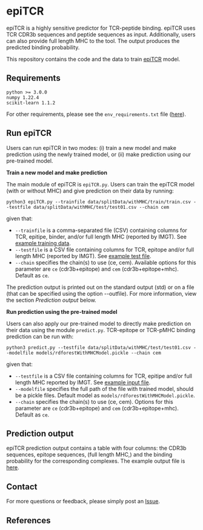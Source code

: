 # epiTCR

epiTCR is a highly sensitive predictor for TCR-peptide binding. epiTCR uses TCR CDR3b sequences and peptide sequences as input. Additionally, users can also provide full length MHC to the tool. The output produces the predicted binding probability. 

This repository contains the code and the data to train [epiTCR](https://doi.org/10.1093/bioinformatics/btad284) model.


## Requirements

```text
python >= 3.0.0
numpy 1.22.4
scikit-learn 1.1.2
```
For other requirements, please see the `env_requirements.txt` file ([here](env_requirements.txt)).

## Run epiTCR
Users can run epiTCR in two modes: (i) train a new model and make prediction using the newly trained model, or (ii) make prediction using our pre-trained model.

**Train a new model and make prediction**

The main module of epiTCR is `epiTCR.py`. Users can train the epiTCR model (with or without MHC) and give prediction on their data by running:

```commandline
python3 epiTCR.py --trainfile data/splitData/withMHC/train/train.csv --testfile data/splitData/withMHC/test/test01.csv --chain cem
```
given that:
- `--trainfile` is a comma-separated file (CSV) containing columns for TCR, epitipe, binder, and/or full length MHC (reported by IMGT). See [example training data](data/splitData/withMHC/train/train.csv.zip).
- `--testfile` is a CSV file containing columns for TCR, epitope and/or full length MHC (reported by IMGT). See [example test file](data/splitData/withMHC/test/test01.csv).
- `--chain` specifies the chain(s) to use (ce, cem). Available options for this parameter are `ce` (cdr3b+epitope) and `cem` (cdr3b+epitope+mhc). Default as `ce`.

The prediction output is printed out on the standard output (std) or on a file (that can be specified using the option --outfile). For more information, view the section *Prediction output* below. 

**Run prediction using the pre-trained model**

Users can also apply our pre-trained model to directly make prediction on their data using the module `predict.py`. TCR-epitope or TCR-pMHC binding prediction can be run with:

```commandline
python3 predict.py --testfile data/splitData/withMHC/test/test01.csv --modelfile models/rdforestWithMHCModel.pickle --chain cem
```
given that:
- `--testfile` is a CSV file containing columns for TCR, epitipe and/or full length MHC reported by IMGT. See [example input file](data/splitData/withMHC/test/test01.csv).
- `--modelfile` specifies the full path of the file with trained model, should be a pickle files. Default model as `models/rdforestWithMHCModel.pickle`.
- `--chain` specifies the chain(s) to use (ce, cem). Options for this parameter are `ce` (cdr3b+epitope) and `cem` (cdr3b+epitope+mhc). Default as `ce`.

## Prediction output  

epiTCR prediction output contains a table with four columns: the CDR3b sequences, epitope sequences, (full length MHC,) and the binding probability for the corresponding complexes. The example output file is [here](data/test/output/output_prediction.csv).

## Contact

For more questions or feedback, please simply post an [Issue](https://github.com/ddiem-ri-4D/epiTCR/issues/new). 

## References
